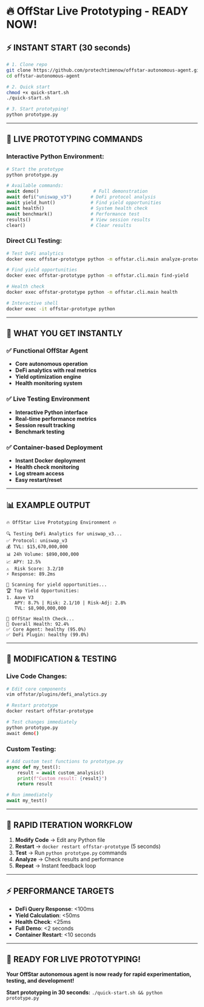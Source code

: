 # 🔥 OffStar Live Prototyping - READY NOW!

## ⚡ INSTANT START (30 seconds)

```bash
# 1. Clone repo
git clone https://github.com/protechtimenow/offstar-autonomous-agent.git
cd offstar-autonomous-agent

# 2. Quick start
chmod +x quick-start.sh
./quick-start.sh

# 3. Start prototyping!
python prototype.py
```

---

## 🎯 LIVE PROTOTYPING COMMANDS

### Interactive Python Environment:
```python
# Start the prototype
python prototype.py

# Available commands:
await demo()                    # Full demonstration
await defi("uniswap_v3")       # DeFi protocol analysis
await yield_hunt()             # Find yield opportunities
await health()                 # System health check
await benchmark()              # Performance test
results()                      # View session results
clear()                        # Clear results
```

### Direct CLI Testing:
```bash
# Test DeFi analytics
docker exec offstar-prototype python -m offstar.cli.main analyze-protocol --protocol uniswap_v3

# Find yield opportunities
docker exec offstar-prototype python -m offstar.cli.main find-yield

# Health check
docker exec offstar-prototype python -m offstar.cli.main health

# Interactive shell
docker exec -it offstar-prototype python
```

---

## 🚀 WHAT YOU GET INSTANTLY

### ✅ Functional OffStar Agent
- **Core autonomous operation**
- **DeFi analytics with real metrics**
- **Yield optimization engine**
- **Health monitoring system**

### ✅ Live Testing Environment
- **Interactive Python interface**
- **Real-time performance metrics**
- **Session result tracking**
- **Benchmark testing**

### ✅ Container-based Deployment
- **Instant Docker deployment**
- **Health check monitoring**
- **Log stream access** 
- **Easy restart/reset**

---

## 📊 EXAMPLE OUTPUT

```
🔥 OffStar Live Prototyping Environment 🔥

🔍 Testing DeFi Analytics for uniswap_v3...
✅ Protocol: uniswap_v3
💰 TVL: $15,670,000,000
📊 24h Volume: $890,000,000
📈 APY: 12.5%
⚠️  Risk Score: 3.2/10
⚡ Response: 89.2ms

🎯 Scanning for yield opportunities...
🏆 Top Yield Opportunities:
1. Aave V3
   APY: 8.7% | Risk: 2.1/10 | Risk-Adj: 2.8%
   TVL: $8,900,000,000

🏥 OffStar Health Check...
💚 Overall Health: 92.4%
✅ Core Agent: healthy (95.0%)
✅ DeFi Plugin: healthy (99.0%)
```

---

## 🔧 MODIFICATION & TESTING

### Live Code Changes:
```bash
# Edit core components
vim offstar/plugins/defi_analytics.py

# Restart prototype
docker restart offstar-prototype

# Test changes immediately
python prototype.py
await demo()
```

### Custom Testing:
```python
# Add custom test functions to prototype.py
async def my_test():
    result = await custom_analysis()
    print(f"Custom result: {result}")
    return result

# Run immediately
await my_test()
```

---

## 🎯 RAPID ITERATION WORKFLOW

1. **Modify Code** → Edit any Python file
2. **Restart** → `docker restart offstar-prototype` (5 seconds)
3. **Test** → Run `python prototype.py` commands
4. **Analyze** → Check results and performance
5. **Repeat** → Instant feedback loop

---

## ⚡ PERFORMANCE TARGETS

- **DeFi Query Response**: <100ms
- **Yield Calculation**: <50ms  
- **Health Check**: <25ms
- **Full Demo**: <2 seconds
- **Container Restart**: <10 seconds

---

## 🎉 READY FOR LIVE PROTOTYPING!

**Your OffStar autonomous agent is now ready for rapid experimentation, testing, and development!**

**Start prototyping in 30 seconds:** `./quick-start.sh && python prototype.py`